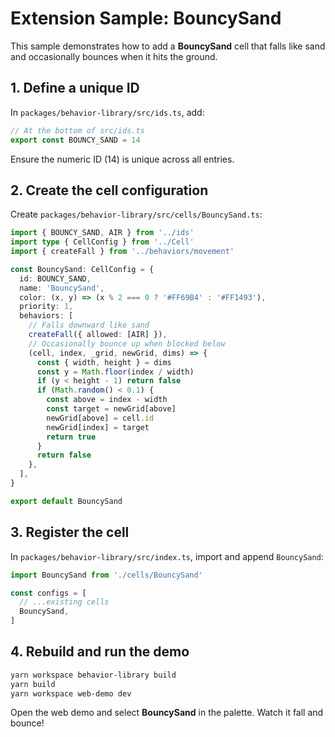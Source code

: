 # Extension Sample: BouncySand

This sample demonstrates how to add a **BouncySand** cell that falls like sand and occasionally bounces when it hits the ground.

## 1. Define a unique ID

In `packages/behavior-library/src/ids.ts`, add:

```ts
// At the bottom of src/ids.ts
export const BOUNCY_SAND = 14
```

Ensure the numeric ID (14) is unique across all entries.

## 2. Create the cell configuration

Create `packages/behavior-library/src/cells/BouncySand.ts`:

```ts
import { BOUNCY_SAND, AIR } from '../ids'
import type { CellConfig } from '../Cell'
import { createFall } from '../behaviors/movement'

const BouncySand: CellConfig = {
  id: BOUNCY_SAND,
  name: 'BouncySand',
  color: (x, y) => (x % 2 === 0 ? '#FF69B4' : '#FF1493'),
  priority: 1,
  behaviors: [
    // Falls downward like sand
    createFall({ allowed: [AIR] }),
    // Occasionally bounce up when blocked below
    (cell, index, _grid, newGrid, dims) => {
      const { width, height } = dims
      const y = Math.floor(index / width)
      if (y < height - 1) return false
      if (Math.random() < 0.1) {
        const above = index - width
        const target = newGrid[above]
        newGrid[above] = cell.id
        newGrid[index] = target
        return true
      }
      return false
    },
  ],
}

export default BouncySand
```

## 3. Register the cell

In `packages/behavior-library/src/index.ts`, import and append `BouncySand`:

```ts
import BouncySand from './cells/BouncySand'

const configs = [
  // ...existing cells
  BouncySand,
]
```

## 4. Rebuild and run the demo

```bash
yarn workspace behavior-library build
yarn build
yarn workspace web-demo dev
```

Open the web demo and select **BouncySand** in the palette. Watch it fall and bounce!